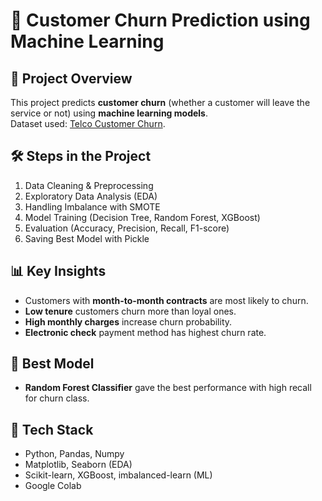 # 📘 Customer Churn Prediction using Machine Learning  

## 📌 Project Overview  
This project predicts **customer churn** (whether a customer will leave the service or not) using **machine learning models**.  
Dataset used: [Telco Customer Churn](https://www.kaggle.com/datasets/blastchar/telco-customer-churn).  

## 🛠️ Steps in the Project  
1. Data Cleaning & Preprocessing  
2. Exploratory Data Analysis (EDA)  
3. Handling Imbalance with SMOTE  
4. Model Training (Decision Tree, Random Forest, XGBoost)  
5. Evaluation (Accuracy, Precision, Recall, F1-score)  
6. Saving Best Model with Pickle  

## 📊 Key Insights  
- Customers with **month-to-month contracts** are most likely to churn.  
- **Low tenure** customers churn more than loyal ones.  
- **High monthly charges** increase churn probability.  
- **Electronic check** payment method has highest churn rate.  

## 🧠 Best Model  
- **Random Forest Classifier** gave the best performance with high recall for churn class.  

## 🚀 Tech Stack  
- Python, Pandas, Numpy  
- Matplotlib, Seaborn (EDA)  
- Scikit-learn, XGBoost, imbalanced-learn (ML)  
- Google Colab  


